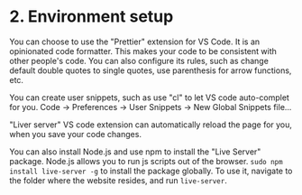 # 2. Environment setup
You can choose to use the "Prettier" extension for VS Code. It is an opinionated code formatter. This makes your code to be consistent with other people's code. You can also configure its rules, such as change default double quotes to single quotes, use parenthesis for arrow functions, etc. 

You can create user snippets, such as use "cl" to let VS code auto-complet for you. Code -> Preferences -> User Snippets -> New Global Snippets file...

"Liver server" VS code extension can automatically reload the page for you, when you save your code changes. 

You can also install Node.js and use npm to install the "Live Server" package. Node.js allows you to run js scripts out of the browser. `sudo npm install live-server -g` to install the package globally. To use it, navigate to the folder where the website resides, and run `live-server`. 














































